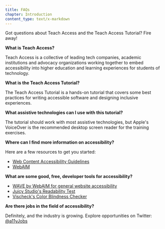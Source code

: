 ```yaml
---
title: FAQs
chapter: Introduction
content_type: text/x-markdown
---
```

Got questions about Teach Access and the Teach Access Tutorial? Fire away!

**What is Teach Access?**

Teach Access is a collective of leading tech companies, academic institutions and advocacy organizations working together to embed accessibility into higher education and learning experiences for students of technology.

**What is the Teach Access Tutorial?**

The Teach Access Tutorial is a hands-on tutorial that covers some best practices for writing accessible software and designing inclusive experiences.

**What assistive technologies can I use with this tutorial?**

The tutorial should work with most assistive technologies, but Apple's VoiceOver is the recommended desktop screen reader for the training exercises.

**Where can I find more information on accessibility?**

Here are a few resources to get you started:
- [Web Content Accessibility Guidelines](https://www.w3.org/WAI/intro/wcag)
- [WebAIM](http://webaim.org)

**What are some good, free, developer tools for accessibility?**

- [WAVE by WebAIM for general website accessibility](<http://wave.webaim.org/>)
- [Juicy Studio's Readability Test](http://juicystudio.com/services/readability.php)
- [Vischeck's Color Blindness Checker](http://www.vischeck.com/)

**Are there jobs in the field of accessibility?**

Definitely, and the industry is growing. Explore opportunities on Twitter: [@a11yJobs](https://twitter.com/a11yjobs)